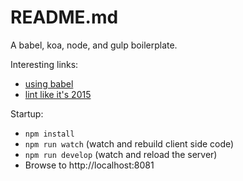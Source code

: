 README.md
=========

A babel, koa, node, and gulp boilerplate.

Interesting links:

* [using babel](https://babeljs.io/docs/setup/)
* [lint like it's 2015](https://medium.com/@dan_abramov/lint-like-it-s-2015-6987d44c5b48)

Startup:
* `npm install`
* `npm run watch` (watch and rebuild client side code)
* `npm run develop` (watch and reload the server)
* Browse to http://localhost:8081
